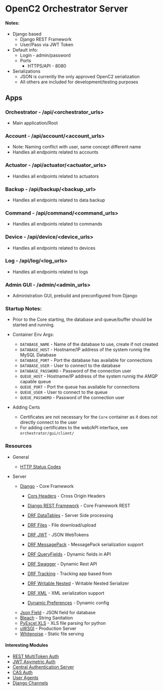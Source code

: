 # OpenC2 Orchestrator Server

#### Notes:
- Django based
    - Django REST Framework
    - User/Pass via JWT Token
- Default info:
    - Login - admin/password
    - Ports
        - HTTPS/API - 8080
- Serializations
    - JSON is currently the only approved OpenC2 serialization
    - All others are included for development/testing purposes

## Apps
### Orchestrator - /api/<orchestrator_urls>
- Main application/Root 

### Account - /api/account/<account_urls>
- Note: Naming conflict with user, same concept different name
- Handles all endpoints related to accounts

### Actuator - /api/actuator/<actuator_urls>
- Handles all endpoints related to actuators

### Backup - /api/backup/<backup_url>
- Handles all endpoints related to data backup
 
### Command - /api/command/<command_urls>
- Handles all endpoints related to commands

### Device - /api/device/<device_urls>
- Handles all endpoints related to devices

### Log - /api/log/<log_urls>
- Handles all endpoints related to logs

### Admin GUI - /admin/<admin_urls>
- Administration GUI, prebuild and preconfigured from Django


### Startup Notes:
- Prior to the Core starting, the database and queue/buffer should be started and running.
- Container Env Args:
    - `DATABASE_NAME` - Name of the database to use, create if not created
	- `DATABASE_HOST` - Hostname/IP address of the system runnig the MySQL Database
	- `DATABASE_PORT` - Port the database has available for connections
    - `DATABASE_USER` - User to connect to the database
    - `DATABASE_PASSWORD` - Password of the connection user
    - `QUEUE_HOST` - Hostname/IP address of the system runnig the AMQP capable queue
    - `QUEUE_PORT` - Port the queue has available for connections
    - `QUEUE_USER` -  User to connect to the queue
    - `QUEUE_PASSWORD` - Password of the connection user

 - Adding Certs
	- Certificates are not necessary for the `Core` container as it does not directly connect to the user
	- For adding certificates to the web/API interface, see `orchestrator/gui/client/`


### Resources
- General
    - [HTTP Status Codes](https://www.restapitutorial.com/httpstatuscodes.html)

- Server
    - [Django](https://www.djangoproject.com/) - Core Framework
        - [Cors Headers](https://pypi.org/project/django-cors-headers/) - Cross Origin Headers
        - [Django REST Framework](http://www.django-rest-framework.org/) - Core Framework REST
        - [DRF DataTables](https://django-rest-framework-datatables.readthedocs.io/en/latest/) - Server Side processing
        - [DRF Files](https://pypi.org/project/djangorestframework-files/) - File download/upload
        - [DRF JWT](https://getblimp.github.io/django-rest-framework-jwt/) - JSON WebTokens
        - [DRF MessagePack](https://pypi.org/project/djangorestframework-msgpack/) - MessagePack serialization support
        - [DRF QueryFields](https://djangorestframework-queryfields.readthedocs.io/en/latest/) - Dynamic fields in API
        - [DRF Swagger](https://django-rest-swagger.readthedocs.io/en/latest/) - Dynamic Rest API

        - [DRF Tracking](https://drf-tracking.readthedocs.io/en/latest/) - Tracking app based from
        - [DRF Writable Nested](https://pypi.org/project/drf-writable-nested/) - Writable Nested Serializer
        - [DRF XML](https://pypi.org/project/djangorestframework-XML/) - XML serialization support
        - [Dynamic Preferences](https://django-dynamic-preferences.readthedocs.io/en/latest/) - Dynamic config
    - [Json Field](https://pypi.org/project/jsonfield/) - JSON field for database
    - [Bleach](https://bleach.readthedocs.io/en/latest/index.html) - String Sanitation
    - [PyExcel XLS](https://pypi.org/project/pyexcel-xls/) - XLS file parsing for python
    - [uWSGI](https://uwsgi-docs.readthedocs.io/en/latest/) - Production Server
    - [Whitenoise](http://whitenoise.evans.io/en/stable/index.html#) - Static file serving
    
#### Interesting Modules
- [REST MultiToken Auth](https://pypi.org/project/django-rest-multitokenauth/)
- [JWT Asymetric Auth](https://pypi.org/project/asymmetric_jwt_auth/)
- [Central Authentication Server](https://hub.docker.com/r/apereo/cas/)
- [CAS Auth](https://github.com/mingchen/django-cas-ng)
- [User Agents](https://github.com/selwin/django-user_agents)
- [Django Channels](https://channels.readthedocs.io/en/latest/)